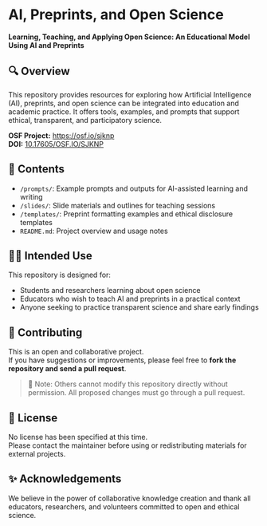 # AI, Preprints, and Open Science  
**Learning, Teaching, and Applying Open Science: An Educational Model Using AI and Preprints**

## 🔍 Overview
This repository provides resources for exploring how Artificial Intelligence (AI), preprints, and open science can be integrated into education and academic practice. It offers tools, examples, and prompts that support ethical, transparent, and participatory science.

**OSF Project:** https://osf.io/sjknp  
**DOI:** [10.17605/OSF.IO/SJKNP](https://doi.org/10.17605/OSF.IO/SJKNP)

## 📁 Contents
- `/prompts/`: Example prompts and outputs for AI-assisted learning and writing
- `/slides/`: Slide materials and outlines for teaching sessions
- `/templates/`: Preprint formatting examples and ethical disclosure templates
- `README.md`: Project overview and usage notes

## 🧑‍🏫 Intended Use
This repository is designed for:
- Students and researchers learning about open science
- Educators who wish to teach AI and preprints in a practical context
- Anyone seeking to practice transparent science and share early findings

## 🤝 Contributing
This is an open and collaborative project.  
If you have suggestions or improvements, please feel free to **fork the repository and send a pull request**.

> 📌 Note: Others cannot modify this repository directly without permission. All proposed changes must go through a pull request.

## 🔖 License
No license has been specified at this time.  
Please contact the maintainer before using or redistributing materials for external projects.

## ✨ Acknowledgements
We believe in the power of collaborative knowledge creation and thank all educators, researchers, and volunteers committed to open and ethical science.
